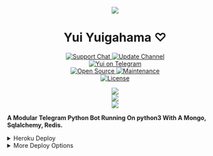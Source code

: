 <p align="center">
  <img src="https://telegra.ph/file/9bfc4581f1cd61233bbeb.jpg">
<p>

<h1 align="center">
    Yui Yuigahama ♡
</h1>

<p align="center">
<a href="https://t.me/KurumiSuppor"> <img src="https://img.shields.io/badge/Support-Chat-blue?&logo=telegram" alt="Support Chat" /> </a>
<a href="https://t.me/dragonsxnetwork"> <img src="https://img.shields.io/badge/Update-Channel-blue?&logo=telegram" alt="Update Channel" /> </a><br>
<a href="https://t.me/YuigaRobot"> <img src="https://img.shields.io/badge/YuigaRobot-blue?&logo=telegram" alt="Yui on Telegram" /> </a><br>
<a href="https://Github.com/KAC-CHAN"> <img src="https://badges.frapsoft.com/os/v1/open-source.svg?v=103" alt="Open Source" /> </a>
<a href="https://GitHub.com/KAC-CHAN/TOGA"> <img src="https://img.shields.io/badge/Maintained-Yes-brightgreen.svg" alt="Maintenance" /> </a><br>
<a href="https://Github.com/KAC-CHAN/TOGA/blob/main/LICENSE"> <img src="https://img.shields.io/badge/License-GPLv3-blue.svg" alt="License" /> </a>

<p align="center">
<a href="https://github.com/PrincesssGirlXD/Yuigahama/fork">
    <img src="https://img.shields.io/github/forks/princesssgirlxd/Yuigahama?label=Forks&style=social">
</a><br>
<a href="https://github.com/princesssgirlxd/Yuigahama/stargazers">
    <img src="https://img.shields.io/github/stars/princesssgirlxd/Yuigahama?label=Stars&style=social">
</a><br>
<a href="https://github.com/princesssgirlxd/Yuigahama/archive/refs/heads/main.zip">
    <img src="https://img.shields.io/github/repo-size/princesssgirlxd/Yuigahama?label=Repo Size&style=social&logo=github">
</a>
</p>

**A Modular Telegram Python Bot Running On python3 With A Mongo, Sqlalchemy, Redis.**

<details>
	<summary>Heroku Deploy</summary>
	<br>
	<b>
The Easiest Way to Deploy This Bot is Via Heroku.
		In Order To Deploy, You Just Have Fill The Necessary Environment Variables & Done!</b>
	
  <h1>
    <p align="center">
        <a href="https://heroku.com/deploy?template=https://github.com/Husbandoo/SungJin">
            <img src="https://www.herokucdn.com/deploy/button.svg" alt="Deploy">
        </a>
    </p>
</h1>

</details> 

<details>
    <summary>More Deploy Options</summary>
    <br>
    <p align="center">

    Deploying on Local Machine

</p>

```console
    ~$ git clone https://github.com/PrincesssGirlXD/Yuigahama
    ~$ cd Yuigahama
    ~$ pip3 install -U -r requirements.txt
    ~$ cp config.py
```

Edit Config.py with your own Values

Start with ```python3 -m Yuigahama```
